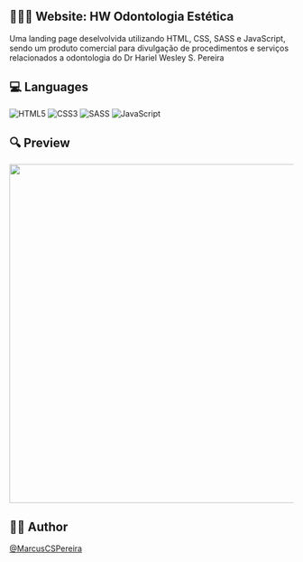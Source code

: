 ## 👨🏽‍💻 Website: HW Odontologia Estética
Uma landing page deselvolvida utilizando HTML, CSS, SASS e JavaScript, sendo um produto comercial para divulgação de procedimentos e serviços relacionados a odontologia do Dr Hariel Wesley S. Pereira

## 💻 Languages
![HTML5](https://img.shields.io/badge/html5-%23E34F26.svg?style=for-the-badge&logo=html5&logoColor=white)
![CSS3](https://img.shields.io/badge/css3-%231572B6.svg?style=for-the-badge&logo=css3&logoColor=white)
![SASS](https://img.shields.io/badge/SASS-hotpink.svg?style=for-the-badge&logo=SASS&logoColor=white)
![JavaScript](https://img.shields.io/badge/javascript-%23323330.svg?style=for-the-badge&logo=javascript&logoColor=%23F7DF1E)

## 🔍 Preview
<img width="600" src="assets/preview.png">   

## ✍🏼 Author
[@MarcusCSPereira](https://github.com/MarcusCSPereira)
